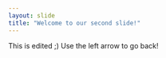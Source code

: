 ```yaml
---
layout: slide
title: "Welcome to our second slide!"
---
```

This is edited ;)
Use the left arrow to go back!
